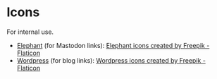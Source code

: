 # Icons

For internal use.

- [Elephant](./elephant.png) (for Mastodon links): [Elephant icons created by Freepik - Flaticon](https://www.flaticon.com/free-icons/elephant)
- [Wordpress](./wordpress.png) (for blog links): [Wordpress icons created by Freepik - Flaticon](https://www.flaticon.com/free-icons/wordpress)
